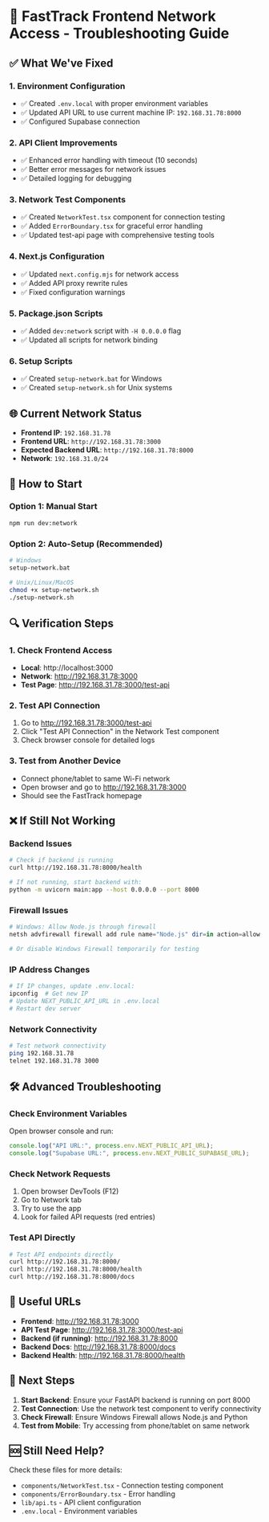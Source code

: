 # 🔧 FastTrack Frontend Network Access - Troubleshooting Guide

## ✅ What We've Fixed

### 1. Environment Configuration

- ✅ Created `.env.local` with proper environment variables
- ✅ Updated API URL to use current machine IP: `192.168.31.78:8000`
- ✅ Configured Supabase connection

### 2. API Client Improvements

- ✅ Enhanced error handling with timeout (10 seconds)
- ✅ Better error messages for network issues
- ✅ Detailed logging for debugging

### 3. Network Test Components

- ✅ Created `NetworkTest.tsx` component for connection testing
- ✅ Added `ErrorBoundary.tsx` for graceful error handling
- ✅ Updated test-api page with comprehensive testing tools

### 4. Next.js Configuration

- ✅ Updated `next.config.mjs` for network access
- ✅ Added API proxy rewrite rules
- ✅ Fixed configuration warnings

### 5. Package.json Scripts

- ✅ Added `dev:network` script with `-H 0.0.0.0` flag
- ✅ Updated all scripts for network binding

### 6. Setup Scripts

- ✅ Created `setup-network.bat` for Windows
- ✅ Created `setup-network.sh` for Unix systems

## 🌐 Current Network Status

- **Frontend IP**: `192.168.31.78`
- **Frontend URL**: `http://192.168.31.78:3000`
- **Expected Backend URL**: `http://192.168.31.78:8000`
- **Network**: `192.168.31.0/24`

## 🚀 How to Start

### Option 1: Manual Start

```bash
npm run dev:network
```

### Option 2: Auto-Setup (Recommended)

```bash
# Windows
setup-network.bat

# Unix/Linux/MacOS
chmod +x setup-network.sh
./setup-network.sh
```

## 🔍 Verification Steps

### 1. Check Frontend Access

- **Local**: http://localhost:3000
- **Network**: http://192.168.31.78:3000
- **Test Page**: http://192.168.31.78:3000/test-api

### 2. Test API Connection

1. Go to http://192.168.31.78:3000/test-api
2. Click "Test API Connection" in the Network Test component
3. Check browser console for detailed logs

### 3. Test from Another Device

- Connect phone/tablet to same Wi-Fi network
- Open browser and go to http://192.168.31.78:3000
- Should see the FastTrack homepage

## ❌ If Still Not Working

### Backend Issues

```bash
# Check if backend is running
curl http://192.168.31.78:8000/health

# If not running, start backend with:
python -m uvicorn main:app --host 0.0.0.0 --port 8000
```

### Firewall Issues

```powershell
# Windows: Allow Node.js through firewall
netsh advfirewall firewall add rule name="Node.js" dir=in action=allow program="C:\Program Files\nodejs\node.exe"

# Or disable Windows Firewall temporarily for testing
```

### IP Address Changes

```bash
# If IP changes, update .env.local:
ipconfig  # Get new IP
# Update NEXT_PUBLIC_API_URL in .env.local
# Restart dev server
```

### Network Connectivity

```bash
# Test network connectivity
ping 192.168.31.78
telnet 192.168.31.78 3000
```

## 🛠️ Advanced Troubleshooting

### Check Environment Variables

Open browser console and run:

```javascript
console.log("API URL:", process.env.NEXT_PUBLIC_API_URL);
console.log("Supabase URL:", process.env.NEXT_PUBLIC_SUPABASE_URL);
```

### Check Network Requests

1. Open browser DevTools (F12)
2. Go to Network tab
3. Try to use the app
4. Look for failed API requests (red entries)

### Test API Directly

```bash
# Test API endpoints directly
curl http://192.168.31.78:8000/
curl http://192.168.31.78:8000/health
curl http://192.168.31.78:8000/docs
```

## 🔗 Useful URLs

- **Frontend**: http://192.168.31.78:3000
- **API Test Page**: http://192.168.31.78:3000/test-api
- **Backend (if running)**: http://192.168.31.78:8000
- **Backend Docs**: http://192.168.31.78:8000/docs
- **Backend Health**: http://192.168.31.78:8000/health

## 📝 Next Steps

1. **Start Backend**: Ensure your FastAPI backend is running on port 8000
2. **Test Connection**: Use the network test component to verify connectivity
3. **Check Firewall**: Ensure Windows Firewall allows Node.js and Python
4. **Test from Mobile**: Try accessing from phone/tablet on same network

## 🆘 Still Need Help?

Check these files for more details:

- `components/NetworkTest.tsx` - Connection testing component
- `components/ErrorBoundary.tsx` - Error handling
- `lib/api.ts` - API client configuration
- `.env.local` - Environment variables
